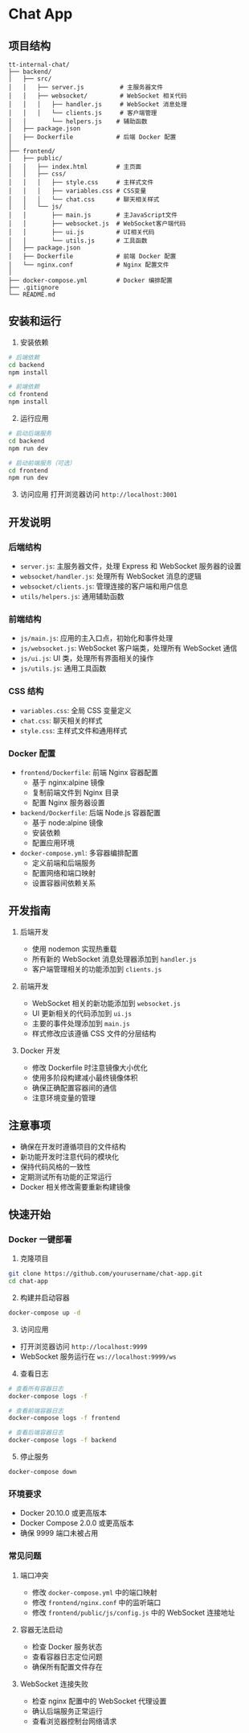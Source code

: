 # Chat App

## 项目结构

```
tt-internal-chat/
├── backend/
│   ├── src/
│   │   ├── server.js          # 主服务器文件
│   │   ├── websocket/         # WebSocket 相关代码
│   │   │   ├── handler.js     # WebSocket 消息处理
│   │   │   └── clients.js     # 客户端管理
│   │       └── helpers.js    # 辅助函数
│   ├── package.json
│   ├── Dockerfile            # 后端 Docker 配置
│
├── frontend/
│   ├── public/
│   │   ├── index.html        # 主页面
│   │   ├── css/
│   │   │   ├── style.css     # 主样式文件
│   │   │   ├── variables.css # CSS变量
│   │   │   └── chat.css      # 聊天相关样式
│   │   └── js/
│   │       ├── main.js       # 主JavaScript文件
│   │       ├── websocket.js  # WebSocket客户端代码
│   │       ├── ui.js         # UI相关代码
│   │       └── utils.js      # 工具函数
│   ├── package.json
│   ├── Dockerfile            # 前端 Docker 配置
│   └── nginx.conf            # Nginx 配置文件
│
├── docker-compose.yml        # Docker 编排配置
├── .gitignore
└── README.md
```

## 安装和运行

1. 安装依赖
```bash
# 后端依赖
cd backend
npm install

# 前端依赖
cd frontend
npm install
```

2. 运行应用
```bash
# 启动后端服务
cd backend
npm run dev

# 启动前端服务（可选）
cd frontend
npm run dev
```

3. 访问应用
打开浏览器访问 `http://localhost:3001`

## 开发说明

### 后端结构
- `server.js`: 主服务器文件，处理 Express 和 WebSocket 服务器的设置
- `websocket/handler.js`: 处理所有 WebSocket 消息的逻辑
- `websocket/clients.js`: 管理连接的客户端和用户信息
- `utils/helpers.js`: 通用辅助函数

### 前端结构
- `js/main.js`: 应用的主入口点，初始化和事件处理
- `js/websocket.js`: WebSocket 客户端类，处理所有 WebSocket 通信
- `js/ui.js`: UI 类，处理所有界面相关的操作
- `js/utils.js`: 通用工具函数

### CSS 结构
- `variables.css`: 全局 CSS 变量定义
- `chat.css`: 聊天相关的样式
- `style.css`: 主样式文件和通用样式

### Docker 配置
- `frontend/Dockerfile`: 前端 Nginx 容器配置
  - 基于 nginx:alpine 镜像
  - 复制前端文件到 Nginx 目录
  - 配置 Nginx 服务器设置
- `backend/Dockerfile`: 后端 Node.js 容器配置
  - 基于 node:alpine 镜像
  - 安装依赖
  - 配置应用环境
- `docker-compose.yml`: 多容器编排配置
  - 定义前端和后端服务
  - 配置网络和端口映射
  - 设置容器间依赖关系

## 开发指南

1. 后端开发
   - 使用 nodemon 实现热重载
   - 所有新的 WebSocket 消息处理器添加到 `handler.js`
   - 客户端管理相关的功能添加到 `clients.js`

2. 前端开发
   - WebSocket 相关的新功能添加到 `websocket.js`
   - UI 更新相关的代码添加到 `ui.js`
   - 主要的事件处理添加到 `main.js`
   - 样式修改应该遵循 CSS 文件的分层结构

3. Docker 开发
   - 修改 Dockerfile 时注意镜像大小优化
   - 使用多阶段构建减小最终镜像体积
   - 确保正确配置容器间的通信
   - 注意环境变量的管理

## 注意事项

- 确保在开发时遵循项目的文件结构
- 新功能开发时注意代码的模块化
- 保持代码风格的一致性
- 定期测试所有功能的正常运行
- Docker 相关修改需要重新构建镜像 

## 快速开始

### Docker 一键部署

1. 克隆项目
```bash
git clone https://github.com/yourusername/chat-app.git
cd chat-app
```

2. 构建并启动容器
```bash
docker-compose up -d
```

3. 访问应用
- 打开浏览器访问 `http://localhost:9999`
- WebSocket 服务运行在 `ws://localhost:9999/ws`

4. 查看日志
```bash
# 查看所有容器日志
docker-compose logs -f

# 查看前端容器日志
docker-compose logs -f frontend

# 查看后端容器日志
docker-compose logs -f backend
```

5. 停止服务
```bash
docker-compose down
```

### 环境要求
- Docker 20.10.0 或更高版本
- Docker Compose 2.0.0 或更高版本
- 确保 9999 端口未被占用

### 常见问题
1. 端口冲突
   - 修改 `docker-compose.yml` 中的端口映射
   - 修改 `frontend/nginx.conf` 中的监听端口
   - 修改 `frontend/public/js/config.js` 中的 WebSocket 连接地址

2. 容器无法启动
   - 检查 Docker 服务状态
   - 查看容器日志定位问题
   - 确保所有配置文件存在

3. WebSocket 连接失败
   - 检查 nginx 配置中的 WebSocket 代理设置
   - 确认后端服务正常运行
   - 查看浏览器控制台网络请求
